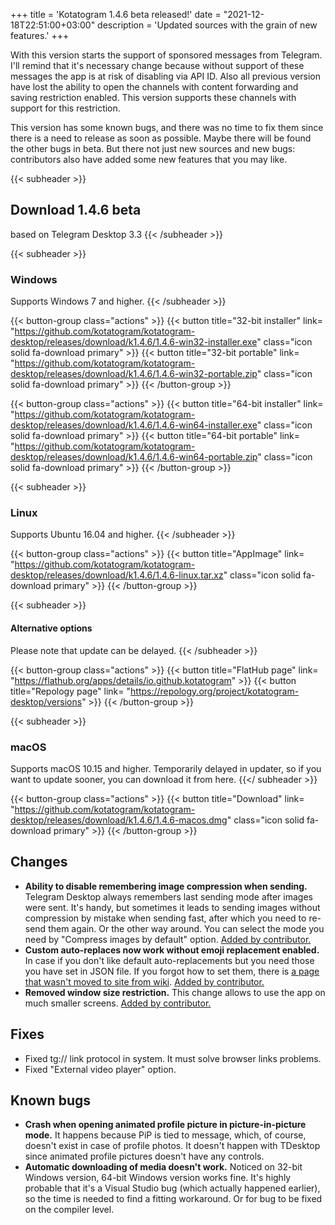 +++
title = 'Kotatogram 1.4.6 beta released!'
date = "2021-12-18T22:51:00+03:00"
description = 'Updated sources with the grain of new features.'
+++

With this version starts the support of sponsored messages from Telegram. I'll remind that it's necessary change because without support of these messages the app is at risk of disabling via API ID. Also all previous version have lost the ability to open the channels with content forwarding and saving restriction enabled. This version supports these channels with support for this restriction.

This version has some known bugs, and there was no time to fix them since there is a need to release as soon as possible. Maybe there will be found the other bugs in beta. But there not just new sources and new bugs: contributors also have added some new features that you may like.

{{< subheader >}}
## Download 1.4.6 beta
based on Telegram Desktop 3.3
{{< /subheader >}}

{{< subheader >}}
### Windows
Supports Windows 7 and higher. 
{{< /subheader >}}

{{< button-group class="actions" >}}
    {{< button title="32-bit installer" link= "https://github.com/kotatogram/kotatogram-desktop/releases/download/k1.4.6/1.4.6-win32-installer.exe" class="icon solid fa-download primary" >}}
    {{< button title="32-bit portable" link= "https://github.com/kotatogram/kotatogram-desktop/releases/download/k1.4.6/1.4.6-win32-portable.zip" class="icon solid fa-download primary" >}}
{{< /button-group >}}

{{< button-group class="actions" >}}
    {{< button title="64-bit installer" link= "https://github.com/kotatogram/kotatogram-desktop/releases/download/k1.4.6/1.4.6-win64-installer.exe" class="icon solid fa-download primary" >}}
    {{< button title="64-bit portable" link= "https://github.com/kotatogram/kotatogram-desktop/releases/download/k1.4.6/1.4.6-win64-portable.zip" class="icon solid fa-download primary" >}}
{{< /button-group >}}

{{< subheader >}}
### Linux
Supports Ubuntu 16.04 and higher. 
{{< /subheader >}}

{{< button-group class="actions" >}}
    {{< button title="AppImage" link= "https://github.com/kotatogram/kotatogram-desktop/releases/download/k1.4.6/1.4.6-linux.tar.xz" class="icon solid fa-download primary" >}}
{{< /button-group >}}

{{< subheader >}}
#### Alternative options
Please note that update can be delayed.
{{< /subheader >}}

{{< button-group class="actions" >}}
    {{< button title="FlatHub page" link= "https://flathub.org/apps/details/io.github.kotatogram" >}}
    {{< button title="Repology page" link= "https://repology.org/project/kotatogram-desktop/versions" >}}
{{< /button-group >}}

{{< subheader >}}
### macOS
Supports macOS 10.15 and higher. Temporarily delayed in updater, so if you want to update sooner, you can download it from here.
{{</ subheader >}}

{{< button-group class="actions" >}}
    {{< button title="Download" link= "https://github.com/kotatogram/kotatogram-desktop/releases/download/k1.4.6/1.4.6-macos.dmg" class="icon solid fa-download primary" >}}
{{< /button-group >}}


## Changes
* **Ability to disable remembering image compression when sending.** Telegram Desktop always remembers last sending mode after images were sent. It's handy, but sometimes it leads to sending images without compression by mistake when sending fast, after which you need to re-send them again. Or the other way around. You can select the mode you need by "Compress images by default" option. [Added by contributor.](https://github.com/kotatogram/kotatogram-desktop/pull/243)
* **Custom auto-replaces now work without emoji replacement enabled.** In case if you don't like default auto-replacements but you need those you have set in JSON file. If you forgot how to set them, there is [a page that wasn't moved to site from wiki](https://github.com/kotatogram/kotatogram-desktop/wiki/Custom-text-replaces). [Added by contributor.](https://github.com/kotatogram/kotatogram-desktop/pull/242)
* **Removed window size restriction.** This change allows to use the app on much smaller screens. [Added by contributor.](https://github.com/kotatogram/kotatogram-desktop/pull/238)

## Fixes
* Fixed tg:// link protocol in system. It must solve browser links problems.
* Fixed "External video player" option.

## Known bugs
* **Crash when opening animated profile picture in picture-in-picture mode.** It happens because PiP is tied to message, which, of course, doesn't exist in case of profile photos. It doesn't happen with TDesktop since animated profile pictures doesn't have any controls.
* **Automatic downloading of media doesn't work.** Noticed on 32-bit Windows version, 64-bit Windows version works fine. It's highly probable that it's a Visual Studio bug (which actually happened earlier), so the time is needed to find a fitting workaround. Or for bug to be fixed on the compiler level.
